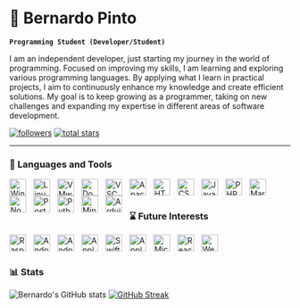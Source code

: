 # 👾 Bernardo Pinto

**`Programming Student (Developer/Student)`**

I am an independent developer, just starting my journey in the world of programming. Focused on improving my skills, I am learning and exploring various programming languages. By applying what I learn in practical projects, I aim to continuously enhance my knowledge and create efficient solutions. My goal is to keep growing as a programmer, taking on new challenges and expanding my expertise in different areas of software development.

   <p align="left">
      <a href="https://github.com/PintoBernardo?tab=followers">
         <img alt="followers" title="Follow me on Github" src="https://custom-icon-badges.demolab.com/github/followers/PintoBernardo?color=236ad3&labelColor=1155ba&style=for-the-badge&logo=person-add&label=Follow&logoColor=white"/></a>
      <a href="https://github.com/PintoBernardo?tab=repositories&sort=stargazers">
         <img alt="total stars" title="Total stars on GitHub" src="https://custom-icon-badges.demolab.com/github/stars/PintoBernardo?color=55960c&style=for-the-badge&labelColor=488207&logo=star"/></a>
   </p>

---

### 🧰 Languages and Tools

<img align="left" alt="Windows" width="30px" style="padding-right:10px;" onclick="#" src="https://cdn.jsdelivr.net/gh/devicons/devicon@latest/icons/windows11/windows11-original.svg"/>
<img align="left" alt="Linux" width="30px" style="padding-right:10px;" onclick="#" src="https://cdn.jsdelivr.net/gh/devicons/devicon@latest/icons/linux/linux-original.svg" />
<img align="left" alt="VMware vSphere" width="30px" style="padding-right:10px;" onclick="#" src="https://cdn.jsdelivr.net/gh/devicons/devicon@latest/icons/vsphere/vsphere-original.svg" />
<img align="left" alt="Docker" width="30px" style="padding-right:10px;" onclick="#" src="https://cdn.jsdelivr.net/gh/devicons/devicon@latest/icons/docker/docker-original.svg" />
<!--<img align="left" alt="Adobe XD" width="30px" style="padding-right:10px;" onclick="#" src="https://cdn.jsdelivr.net/gh/devicons/devicon@latest/icons/xd/xd-original.svg" />-->
<img align="left" alt="VSCode" width="30px" style="padding-right:10px;" onclick="#" src="https://cdn.jsdelivr.net/gh/devicons/devicon@latest/icons/vscode/vscode-original.svg" />
<img align="left" alt="Apache" width="30px" style="padding-right:10px;" onclick="#" src="https://cdn.jsdelivr.net/gh/devicons/devicon@latest/icons/apache/apache-original.svg" />
<img align="left" alt="HTML" width="30px" style="padding-right:10px;" onclick="#" src="https://cdn.jsdelivr.net/gh/devicons/devicon@latest/icons/html5/html5-original.svg" />
<img align="left" alt="CSS" width="30px" style="padding-right:10px;" onclick="#" src="https://cdn.jsdelivr.net/gh/devicons/devicon@latest/icons/css3/css3-original.svg" />
<img align="left" alt="JavaScript" width="30px" style="padding-right:10px;" onclick="#" src="https://cdn.jsdelivr.net/gh/devicons/devicon@latest/icons/javascript/javascript-original.svg" />
<img align="left" alt="PHP" width="30px" style="padding-right:10px;" onclick="#" src="https://cdn.jsdelivr.net/gh/devicons/devicon@latest/icons/php/php-original.svg" />
<img align="left" alt="MariaDB" width="30px" style="padding-right:10px;" onclick="#" src="https://cdn.jsdelivr.net/gh/devicons/devicon@latest/icons/mariadb/mariadb-original.svg" />
<img align="left" alt="NodeJS" width="30px" style="padding-right:10px;" onclick="#" src="https://cdn.jsdelivr.net/gh/devicons/devicon/icons/nodejs/nodejs-original.svg" />
<img align="left" alt="PostMan" width="30px" style="padding-right:10px;" onclick="#" src="https://cdn.jsdelivr.net/gh/devicons/devicon@latest/icons/postman/postman-original.svg" />
<img align="left" alt="Python" width="30px" style="padding-right:10px;" onclick="#" src="https://cdn.jsdelivr.net/gh/devicons/devicon@latest/icons/python/python-original.svg" />
<img align="left" alt="Minecraft" width="30px" style="padding-right:10px;" onclick="#" src="https://cdn.worldvectorlogo.com/logos/minecraft-1.svg" />
<img align="left" alt="Arduino" width="30px" style="padding-right:10px;" onclick="#" src="https://cdn.jsdelivr.net/gh/devicons/devicon@latest/icons/arduino/arduino-original.svg" />
<br />

#

### ⌛ Future Interests

<img align="left" alt="RaspberryPi" width="30px" style="padding-right:10px;" onclick="#" src="https://cdn.jsdelivr.net/gh/devicons/devicon@latest/icons/raspberrypi/raspberrypi-original.svg" />
<img align="left" alt="Andoid" width="30px" style="padding-right:10px;" onclick="#" src="https://cdn.jsdelivr.net/gh/devicons/devicon@latest/icons/android/android-plain.svg"/>
<img align="left" alt="Andoid Studio" width="30px" style="padding-right:10px;" onclick="#" src="https://cdn.jsdelivr.net/gh/devicons/devicon@latest/icons/androidstudio/androidstudio-original.svg"/>
<img align="left" alt="Apple" width="30px" style="padding-right:10px;" onclick="#" src="https://cdn.jsdelivr.net/gh/devicons/devicon@latest/icons/apple/apple-original.svg"/>
<img align="left" alt="Swift" width="30px" style="padding-right:10px;" onclick="#" src="https://cdn.jsdelivr.net/gh/devicons/devicon@latest/icons/swift/swift-original.svg"/>
<img align="left" alt="Apple XCode" width="30px" style="padding-right:10px;" onclick="#" src="https://cdn.jsdelivr.net/gh/devicons/devicon@latest/icons/xcode/xcode-original.svg"/>
<img align="left" alt="Microsoft Azure" width="30px" style="padding-right:10px;" onclick="#" src="https://cdn.jsdelivr.net/gh/devicons/devicon@latest/icons/azure/azure-original.svg"/>
<img align="left" alt="React" width="30px" style="padding-right:10px;" onclick="#" src="https://cdn.jsdelivr.net/gh/devicons/devicon/icons/react/react-original.svg" />
<img align="left" alt="WebStorm" width="30px" style="padding-right:10px;" onclick="#" src="https://cdn.jsdelivr.net/gh/devicons/devicon@latest/icons/webstorm/webstorm-original.svg" />
<br />

#


### 📊 Stats

![Bernardo's GitHub stats](https://github-readme-stats.vercel.app/api?username=PintoBernardo&show_icons=true&theme=github_dark)   [![GitHub Streak](https://streak-stats.demolab.com?user=PintoBernardo&theme=github-dark-blue)](https://git.io/streak-stats)

#
<!--
<details>
 <summary><h3>👨‍💻 Forrest's Coding Journey</h3></summary>
   I started my coding journey as a naive computer science student with a passion to learn everything I could about this programming world - code, unix, linux, theory. And all the while, teaching myself iOS development with a dream to build my own app, but that soon got overshadowed by my desire to excel in Java. A desire that landed me a full-stack software engineering job upon graduation. However, I had another desire I had been pursuing throughout this time - YouTube content creation. I eventually ended up quitting my software engineering job to pursue YouTube full-time, and that has been my focus ever since. But there's something that's always bothered me about my journey - abandoning my dream of building my own app to pursue the safe route, a job. Now I've already taken the leap away from that safety net into this uncomfortable, unexplored world that it being a creator. And it worked out, but again, it became comfortable. It's easier to create a video than go out on a ledge and build my own product. I do have to eat, at the end of the day, but I think it's time. It's time to get uncomfortable again. I have a burning desire to get back on the horse, and fulfill that dream younger me had of building my own app, my own product. And in order to do that, I'll be implmementing a few measures to streamline my YouTube content to focus more time on fulfilling that dream - a dream that I'll be ready to tackle in 2023 due to the measure I'm putting in place now until the end of 2022. Don't wait up, because I'm coming.
-->
